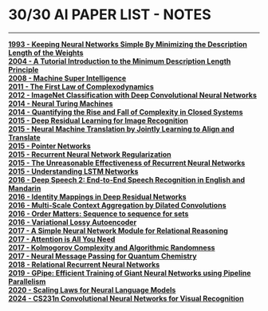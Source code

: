 # 30/30 AI PAPER LIST - NOTES

------------------------------------------------------------------------

[**1993 - Keeping Neural Networks Simple By Minimizing the Description
Length of the Weights<br>**]() [**2004 - A Tutorial Introduction to the
Minimum Description Length Principle<br>**]() [**2008 - Machine Super
Intelligence<br>**]() [**2011 - The First Law of
Complexodynamics<br>**]() [**2012 - ImageNet Classification with Deep
Convolutional Neural Networks<br>**]() [**2014 - Neural Turing
Machines<br>**]() [**2014 - Quantifying the Rise and Fall of Complexity
in Closed Systems<br>**]() [**2015 - Deep Residual Learning for Image
Recognition<br>**]() [**2015 - Neural Machine Translation by Jointly
Learning to Align and Translate<br>**]() [**2015 - Pointer
Networks<br>**]() [**2015 - Recurrent Neural Network
Regularization<br>**]() [**2015 - The Unreasonable Effectiveness of
Recurrent Neural Networks<br>**]() [**2015 - Understanding LSTM
Networks<br>**]() [**2016 - Deep Speech 2: End-to-End Speech Recognition
in English and Mandarin<br>**]() [**2016 - Identity Mappings in Deep
Residual Networks<br>**]() [**2016 - Multi-Scale Context Aggregation by
Dilated Convolutions<br>**]() [**2016 - Order Matters: Sequence to
sequence for sets<br>**]() [**2016 - Variational Lossy
Autoencoder<br>**]() [**2017 - A Simple Neural Network Module for
Relational Reasoning<br>**]() [**2017 - Attention is All You
Need<br>**]() [**2017 - Kolmogorov Complexity and Algorithmic
Randomness<br>**]() [**2017 - Neural Message Passing for Quantum
Chemistry<br>**]() [**2018 - Relational Recurrent Neural
Networks<br>**]() [**2019 - GPipe: Efficient Training of Giant Neural
Networks using Pipeline Parallelism<br>**]() [**2020 - Scaling Laws for
Neural Language Models<br>**]() [**2024 - CS231n Convolutional Neural
Networks for Visual Recognition<br>**]() <br><br>

<!-- WARNING: THIS FILE WAS AUTOGENERATED! DO NOT EDIT! -->

<!-- WARNING: THIS FILE WAS AUTOGENERATED! DO NOT EDIT! -->
